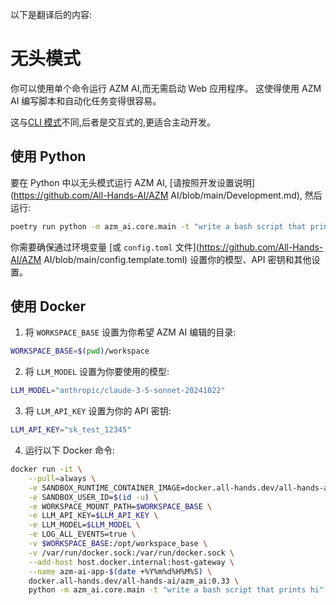 以下是翻译后的内容:

# 无头模式

你可以使用单个命令运行 AZM AI,而无需启动 Web 应用程序。
这使得使用 AZM AI 编写脚本和自动化任务变得很容易。

这与[CLI 模式](cli-mode)不同,后者是交互式的,更适合主动开发。

## 使用 Python

要在 Python 中以无头模式运行 AZM AI,
[请按照开发设置说明](https://github.com/All-Hands-AI/AZM AI/blob/main/Development.md),
然后运行:

```bash
poetry run python -m azm_ai.core.main -t "write a bash script that prints hi"
```

你需要确保通过环境变量
[或 `config.toml` 文件](https://github.com/All-Hands-AI/AZM AI/blob/main/config.template.toml)
设置你的模型、API 密钥和其他设置。

## 使用 Docker

1. 将 `WORKSPACE_BASE` 设置为你希望 AZM AI 编辑的目录:

```bash
WORKSPACE_BASE=$(pwd)/workspace
```

2. 将 `LLM_MODEL` 设置为你要使用的模型:

```bash
LLM_MODEL="anthropic/claude-3-5-sonnet-20241022"

```

3. 将 `LLM_API_KEY` 设置为你的 API 密钥:

```bash
LLM_API_KEY="sk_test_12345"
```

4. 运行以下 Docker 命令:

```bash
docker run -it \
    --pull=always \
    -e SANDBOX_RUNTIME_CONTAINER_IMAGE=docker.all-hands.dev/all-hands-ai/runtime:0.33-nikolaik \
    -e SANDBOX_USER_ID=$(id -u) \
    -e WORKSPACE_MOUNT_PATH=$WORKSPACE_BASE \
    -e LLM_API_KEY=$LLM_API_KEY \
    -e LLM_MODEL=$LLM_MODEL \
    -e LOG_ALL_EVENTS=true \
    -v $WORKSPACE_BASE:/opt/workspace_base \
    -v /var/run/docker.sock:/var/run/docker.sock \
    --add-host host.docker.internal:host-gateway \
    --name azm-ai-app-$(date +%Y%m%d%H%M%S) \
    docker.all-hands.dev/all-hands-ai/azm_ai:0.33 \
    python -m azm_ai.core.main -t "write a bash script that prints hi" --no-auto-continue
```
